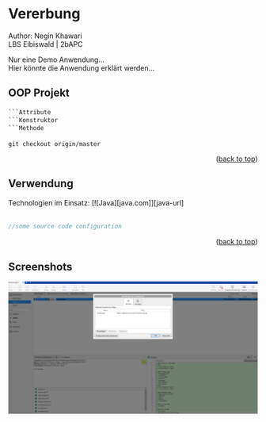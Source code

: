 <a id="readme-top"></a>
# Vererbung
Author: Negin Khawari <br>
LBS Eibiswald | 2bAPC

Nur eine Demo Anwendung...<br>
Hier könnte die Anwendung erklärt werden...

## OOP Projekt

```Klasse
```Attribute
```Konstruktor
```Methode

git checkout origin/master

```
<p align="right">(<a href="#readme-top">back to top</a>)</p>

## Verwendung
Technologien im Einsatz:
[![Java][java.com]][java-url]

```java

//some source code configuration

```
<p align="right">(<a href="#readme-top">back to top</a>)</p>

## Screenshots
![Screen shot](https://github.com/xn3g12/Vererbung1/blob/master/Bild.png)
